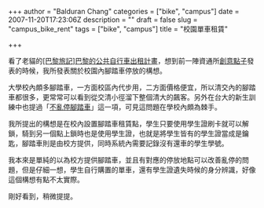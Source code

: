 +++
author = "Balduran Chang"
categories = ["bike", "campus"]
date = 2007-11-20T17:23:06Z
description = ""
draft = false
slug = "campus_bike_rent"
tags = ["bike", "campus"]
title = "校園單車租賃"

+++


看了老貓的[[巴黎旅記]巴黎的公共自行車出租計畫](http://b-oo-k.net/blog/blog.php/2007/295)，想到前一陣資通所[創意點子](http://www.cs.nctu.edu.tw/~changcc/wordpress/2007/10/05/brainstorm/)發表的時候，我所發表關於校園內腳踏車停放的構想。

大學校內頗多腳踏車，一方面校區內代步用，二方面價格便宜，所以清交內的腳踏車都很多，更常常可以看到從交清小徑溜下整個清大的飆客。另外在台大的新生訓練中也提過「[不亂停腳踏車](http://blog.udn.com/ubhuang/1232868)」這一項，可見這問題在學校內頗為棘手。

我所提出的構想是在校內設置腳踏車租賃點，學生只要使用學生證刷卡就可以解鎖，騎到另一個點上鎖時也是使用學生證，也就是將學生皆有的學生證當成是鑰匙，腳踏車則是由校方提供，同時系統內需要記錄沒有還車的學生學號。

我本來是單純的以為校方提供腳踏車，並且有對應的停放地點可以改善亂停的問題，但是仔細一想，學生自行購置的單車，還有學生證遺失時候的身分辨識，好像這個構想有點不太實際。

剛好看到，稍微提提。

